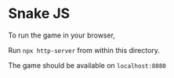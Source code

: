 # Snake JS

To run the game in your browser,

Run `npx http-server` from within this directory.

The game should be available on `localhost:8080`